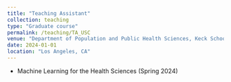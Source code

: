 ```yaml
---
title: "Teaching Assistant"
collection: teaching
type: "Graduate course"
permalink: /teaching/TA_USC
venue: "Department of Population and Public Health Sciences, Keck School of Medicine, USC"
date: 2024-01-01
location: "Los Angeles, CA"
---
```


* Machine Learning for the Health Sciences (Spring 2024)

